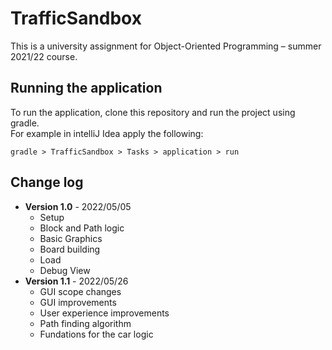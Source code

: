 # TrafficSandbox

This is a university assignment for Object-Oriented Programming – summer 2021/22 course.


## Running the application
To run the application, clone this repository and run the project using gradle. <br>
For example in intelliJ Idea apply the following: 
``` 
gradle > TrafficSandbox > Tasks > application > run
```

## Change log

- **Version 1.0** - 2022/05/05
  - Setup
  - Block and Path logic
  - Basic Graphics
  - Board building 
  - Load 
  - Debug View 
- **Version 1.1** - 2022/05/26
  - GUI scope changes
  - GUI improvements
  - User experience improvements
  - Path finding algorithm
  - Fundations for the car logic
